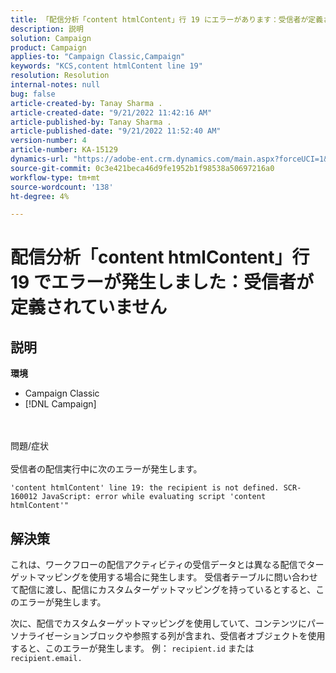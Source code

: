 ```yaml
---
title: 「配信分析「content htmlContent」行 19 にエラーがあります：受信者が定義されていません"
description: 説明
solution: Campaign
product: Campaign
applies-to: "Campaign Classic,Campaign"
keywords: "KCS,content htmlContent line 19"
resolution: Resolution
internal-notes: null
bug: false
article-created-by: Tanay Sharma .
article-created-date: "9/21/2022 11:42:16 AM"
article-published-by: Tanay Sharma .
article-published-date: "9/21/2022 11:52:40 AM"
version-number: 4
article-number: KA-15129
dynamics-url: "https://adobe-ent.crm.dynamics.com/main.aspx?forceUCI=1&pagetype=entityrecord&etn=knowledgearticle&id=c8f47070-a239-ed11-9db1-002248086735"
source-git-commit: 0c3e421beca46d9fe1952b1f98538a50697216a0
workflow-type: tm+mt
source-wordcount: '138'
ht-degree: 4%

---
```


# 配信分析「content htmlContent」行 19 でエラーが発生しました：受信者が定義されていません

## 説明

<b>環境</b>
- Campaign Classic
- [!DNL Campaign]



<br><br>問題/症状<br><br>
受信者の配信実行中に次のエラーが発生します。

```
'content htmlContent' line 19: the recipient is not defined. SCR-160012 JavaScript: error while evaluating script 'content htmlContent'"
```


## 解決策


これは、ワークフローの配信アクティビティの受信データとは異なる配信でターゲットマッピングを使用する場合に発生します。 受信者テーブルに問い合わせて配信に渡し、配信にカスタムターゲットマッピングを持っているとすると、このエラーが発生します。

次に、配信でカスタムターゲットマッピングを使用していて、コンテンツにパーソナライゼーションブロックや参照する列が含まれ、受信者オブジェクトを使用すると、このエラーが発生します。 例： `recipient.id` または `recipient.email.`
